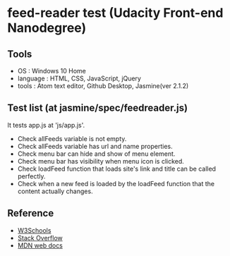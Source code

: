 # feed-reader test (Udacity Front-end Nanodegree)


## Tools
- OS : Windows 10 Home
- language : HTML, CSS, JavaScript, jQuery
- tools : Atom text editor, Github Desktop, Jasmine(ver 2.1.2)


## Test list (at jasmine/spec/feedreader.js)
It tests app.js at 'js/app.js'.
- Check allFeeds variable is not empty.
- Check allFeeds variable has url and name properties.
- Check menu bar can hide and show of menu element.
- Check menu bar has visibility when menu icon is clicked.
- Check loadFeed function that loads site's link and title can be called perfectly.
- Check when a new feed is loaded by the loadFeed function that the content actually changes.


## Reference
- [W3Schools](https://www.w3schools.com/)
- [Stack Overflow](https://stackoverflow.com/)
- [MDN web docs](https://developer.mozilla.org/ko/)
